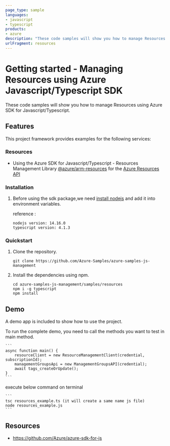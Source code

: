 ```yaml
---
page_type: sample
languages:
- javascript
- typescript
products:
- azure
description: "These code samples will show you how to manage Resources using Azure SDK for Javascript/Typescript."
urlFragment: resources
---
```


# Getting started - Managing Resources using Azure Javascript/Typescript SDK

These code samples will show you how to manage Resources using Azure SDK for Javascript/Typescript.

## Features

This project framework provides examples for the following services:

### Resources
* Using the Azure SDK for Javascript/Typescript - Resources Management Library [@azure/arm-resources](https://www.npmjs.com/package/@azure/arm-resources) for the [Azure Resources API](https://docs.microsoft.com/en-us/rest/api/resources/)


### Installation

1.  Before using the sdk package,we need [install nodejs](https://nodejs.org/en/download/) and add it into environment variables.

    reference :
    
    ```
    nodejs version: 14.16.0
    typescript version: 4.1.3
    ``` 
    
### Quickstart

1.  Clone the repository.

    ```
    git clone https://github.com/Azure-Samples/azure-samples-js-management
    ```

2.  Install the dependencies using npm.

    ```
    cd azure-samples-js-management/samples/resources
    npm i -g typescript
    npm install
    ```

## Demo

A demo app is included to show how to use the project.

To run the complete demo, you need to call the methods you want to test in main method.

    ```
    async function main() {
        resourceClient = new ResourceManagementClient(credential, subscriptionId);
        managementGroupsApi = new ManagementGroupsAPI(credential);
        await tags_createOrUpdate();
    }
    ```

execute below command on terminal

    ```
    tsc resources_example.ts (it will create a same name js file)
    node resources_example.js
    ```

## Resources

- https://github.com/Azure/azure-sdk-for-js